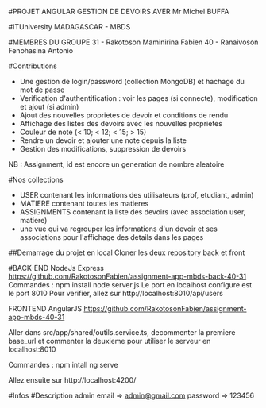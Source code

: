 #PROJET ANGULAR GESTION DE DEVOIRS AVER Mr Michel BUFFA

#ITUniversity MADAGASCAR - MBDS

#MEMBRES DU GROUPE
31 - Rakotoson Maminirina Fabien
40 - Ranaivoson Fenohasina Antonio

#Contributions
- Une gestion de login/password (collection MongoDB) et hachage du mot de passe
- Verification d'authentification : voir les pages (si connecte), modification et ajout (si admin)
- Ajout des nouvelles proprietes de devoir et conditions de rendu
- Affichage des listes des devoirs avec les nouvelles proprietes
- Couleur de note (< 10; < 12; < 15; > 15)
- Rendre un devoir et ajouter une note depuis la liste
- Gestion des modifications, suppression de devoirs

NB : Assignment, id est encore un generation de nombre aleatoire

#Nos collections
- USER contenant les informations des utilisateurs (prof, etudiant, admin)
- MATIERE contenant toutes les matieres
- ASSIGNMENTS contenant la liste des devoirs (avec association user, matiere)
- une vue qui va regrouper les informations d'un devoir et ses associations pour l'affichage des details dans les pages

##Demarrage du projet en local
Cloner les deux repository back et front

#BACK-END NodeJs Express
https://github.com/RakotosonFabien/assignment-app-mbds-back-40-31
Commandes :
npm install
node server.js
Le port en localhost configure est le port 8010
Pour verifier, allez sur http://localhost:8010/api/users

FRONTEND AngularJS
https://github.com/RakotosonFabien/assignment-app-mbds-40-31

Aller dans src/app/shared/outils.service.ts, decommenter la premiere base_url et commenter la deuxieme pour utiliser le serveur en localhost:8010

Commandes : 
npm intall
ng serve

Allez ensuite sur http://localhost:4200/

#Infos
#Description admin
email => admin@gmail.com
password => 123456